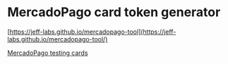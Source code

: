 # MercadoPago card token generator
[https://jeff-labs.github.io/mercadopago-tool](https://jeff-labs.github.io/mercadopago-tool/)

[MercadoPago testing cards](https://www.mercadopago.com.ar/developers/es/guides/payments/api/testing/)

